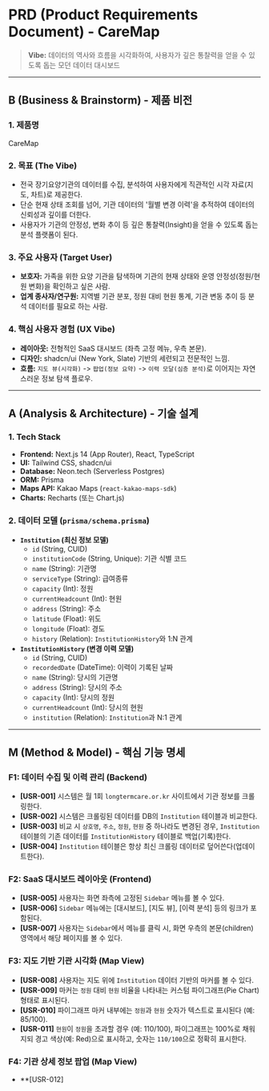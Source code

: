 # PRD (Product Requirements Document) - CareMap

> **Vibe:** 데이터의 역사와 흐름을 시각화하여, 사용자가 깊은 통찰력을 얻을 수 있도록 돕는 모던 데이터 대시보드

---

## B (Business & Brainstorm) - 제품 비전

### 1. 제품명
CareMap

### 2. 목표 (The Vibe)
* 전국 장기요양기관의 데이터를 수집, 분석하여 사용자에게 직관적인 시각 자료(지도, 차트)로 제공한다.
* 단순 현재 상태 조회를 넘어, 기관 데이터의 '월별 변경 이력'을 추적하여 데이터의 신뢰성과 깊이를 더한다.
* 사용자가 기관의 안정성, 변화 추이 등 깊은 통찰력(Insight)을 얻을 수 있도록 돕는 분석 플랫폼이 된다.

### 3. 주요 사용자 (Target User)
* **보호자:** 가족을 위한 요양 기관을 탐색하며 기관의 현재 상태와 운영 안정성(정원/현원 변화)을 확인하고 싶은 사람.
* **업계 종사자/연구원:** 지역별 기관 분포, 정원 대비 현원 통계, 기관 변동 추이 등 분석 데이터를 필요로 하는 사람.

### 4. 핵심 사용자 경험 (UX Vibe)
* **레이아웃:** 전형적인 SaaS 대시보드 (좌측 고정 메뉴, 우측 본문).
* **디자인:** shadcn/ui (New York, Slate) 기반의 세련되고 전문적인 느낌.
* **흐름:** `지도 뷰(시각화)` -> `팝업(정보 요약)` -> `이력 모달(심층 분석)`로 이어지는 자연스러운 정보 탐색 플로우.

---

## A (Analysis & Architecture) - 기술 설계

### 1. Tech Stack
* **Frontend:** Next.js 14 (App Router), React, TypeScript
* **UI:** Tailwind CSS, shadcn/ui
* **Database:** Neon.tech (Serverless Postgres)
* **ORM:** Prisma
* **Maps API:** Kakao Maps (`react-kakao-maps-sdk`)
* **Charts:** Recharts (또는 Chart.js)

### 2. 데이터 모델 (`prisma/schema.prisma`)
* **`Institution` (최신 정보 모델)**
    * `id` (String, CUID)
    * `institutionCode` (String, Unique): 기관 식별 코드
    * `name` (String): 기관명
    * `serviceType` (String): 급여종류
    * `capacity` (Int): 정원
    * `currentHeadcount` (Int): 현원
    * `address` (String): 주소
    * `latitude` (Float): 위도
    * `longitude` (Float): 경도
    * `history` (Relation): `InstitutionHistory`와 1:N 관계
* **`InstitutionHistory` (변경 이력 모델)**
    * `id` (String, CUID)
    * `recordedDate` (DateTime): 이력이 기록된 날짜
    * `name` (String): 당시의 기관명
    * `address` (String): 당시의 주소
    * `capacity` (Int): 당시의 정원
    * `currentHeadcount` (Int): 당시의 현원
    * `institution` (Relation): `Institution`과 N:1 관계

---

## M (Method & Model) - 핵심 기능 명세

### F1: 데이터 수집 및 이력 관리 (Backend)
* **[USR-001]** 시스템은 월 1회 `longtermcare.or.kr` 사이트에서 기관 정보를 크롤링한다.
* **[USR-002]** 시스템은 크롤링된 데이터를 DB의 `Institution` 테이블과 비교한다.
* **[USR-003]** 비교 시 `상호명`, `주소`, `정원`, `현원` 중 하나라도 변경된 경우, `Institution` 테이블의 기존 데이터를 `InstitutionHistory` 테이블로 백업(기록)한다.
* **[USR-004]** `Institution` 테이블은 항상 최신 크롤링 데이터로 덮어쓴다(업데이트한다).

### F2: SaaS 대시보드 레이아웃 (Frontend)
* **[USR-005]** 사용자는 화면 좌측에 고정된 `Sidebar` 메뉴를 볼 수 있다.
* **[USR-006]** `Sidebar` 메뉴에는 [대시보드], [지도 뷰], [이력 분석] 등의 링크가 포함된다.
* **[USR-007]** 사용자는 `Sidebar`에서 메뉴를 클릭 시, 화면 우측의 본문(children) 영역에서 해당 페이지를 볼 수 있다.

### F3: 지도 기반 기관 시각화 (Map View)
* **[USR-008]** 사용자는 지도 위에 `Institution` 데이터 기반의 마커를 볼 수 있다.
* **[USR-009]** 마커는 `정원` 대비 `현원` 비율을 나타내는 커스텀 파이그래프(Pie Chart) 형태로 표시된다.
* **[USR-010]** 파이그래프 마커 내부에는 `정원`과 `현원` 숫자가 텍스트로 표시된다 (예: 85/100).
* **[USR-011]** `현원`이 `정원`을 초과할 경우 (예: 110/100), 파이그래프는 100%로 채워지되 경고 색상(예: Red)으로 표시하고, 숫자는 `110/100`으로 정확히 표시한다.

### F4: 기관 상세 정보 팝업 (Map View)
* **[USR-012]